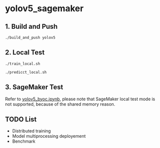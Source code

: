 # yolov5_sagemaker

## 1. Build and Push

`./build_and_push yolov5`

## 2. Local Test

`./train_local.sh`

`./predicct_local.sh`

## 3. SageMaker Test

Refer to [yolov5_byoc.ipynb](yolov5_byoc.ipynb), please note that SageMaker local test mode is not supported, because of the shared memory reason.

## TODO List

* Distributed training
* Model multiprocessing deployement
* Benchmark

